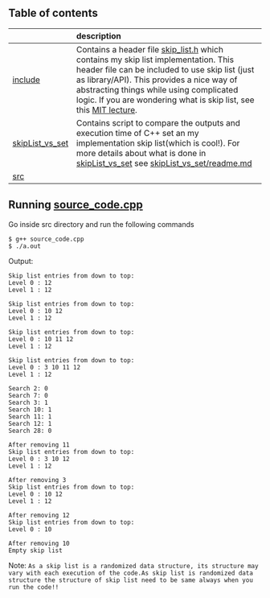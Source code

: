 ## Table of contents

| | description |
|:--|:---|
| [include](include/) | Contains a header file [skip_list.h](include/skip_list.h) which contains my skip list implementation. This header file can be included to use skip list (just as library/API). This provides a nice way of abstracting things while using complicated logic. If you are wondering what is skip list, see this [MIT lecture](https://www.youtube.com/watch?v=2g9OSRKJuzM&t=1780s).
| [skipList_vs_set](skipList_vs_set/) | Contains script to compare the outputs and execution time of C++ set an my implementation skip list(which is cool!). For more details about what is done in [skipList_vs_set](skipList_vs_set/) see  [skipList_vs_set/readme.md](skipList_vs_set/readme.md)|
| [src](src/) | |


## Running [source_code.cpp](src/source_code.cpp)

Go inside src directory and run the following commands
```
$ g++ source_code.cpp
$ ./a.out
```

Output:
```
Skip list entries from down to top:
Level 0 : 12 
Level 1 : 12 

Skip list entries from down to top:
Level 0 : 10 12 
Level 1 : 12 

Skip list entries from down to top:
Level 0 : 10 11 12 
Level 1 : 12 

Skip list entries from down to top:
Level 0 : 3 10 11 12 
Level 1 : 12 

Search 2: 0
Search 7: 0
Search 3: 1
Search 10: 1
Search 11: 1
Search 12: 1
Search 28: 0

After removing 11
Skip list entries from down to top:
Level 0 : 3 10 12 
Level 1 : 12 

After removing 3
Skip list entries from down to top:
Level 0 : 10 12 
Level 1 : 12 

After removing 12
Skip list entries from down to top:
Level 0 : 10 

After removing 10
Empty skip list
```

Note:
```As a skip list is a randomized data structure, its structure may vary with each execution of the code.As skip list is randomized data structure the structure of skip list need to be same always when you run the code!!```
